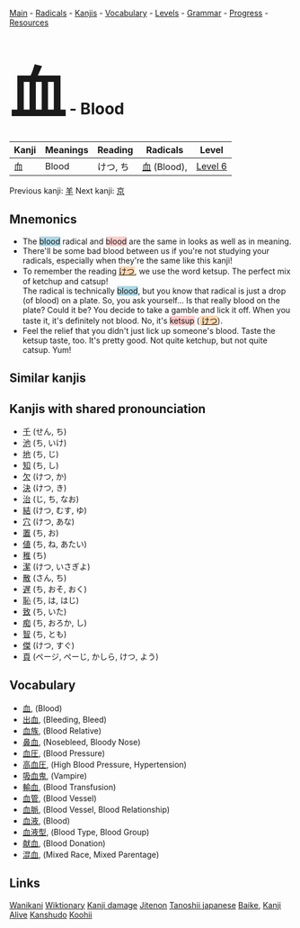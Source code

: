 <style> bigfont {font-size: 100px}</style>
[Main](../README.md) -
[Radicals](../radicals.md) -
[Kanjis](../kanjis.md) -
[Vocabulary](../vocabulary.md) -
[Levels](../levels.md) -
[Grammar](../grammar.md) - 
[Progress](../progress.md) -
[Resources](../resources.md)
# <bigfont> 血</bigfont> - Blood 

| Kanji | Meanings | Reading | Radicals | Level |
| --- | --- | --- | --- | --- |
| 血 | Blood | けつ, ち | [血](../radicals/血.md) (Blood),  | [Level 6](../levels/wk_level6.md) |

Previous kanji: [羊](羊.md) Next kanji: [京](京.md) 

## Mnemonics
 * The <span style="background-color:#ADD8E6"> blood</span> radical and <span style="background-color:#ffcccb"> blood</span> are the same in looks as well as in meaning.
* There'll be some bad blood between us if you're not studying your radicals, especially when they're the same like this kanji!
* To remember the reading <span style="background-color:#fed8b1"> [けつ](https://jisho.org/search/けつ)</span>, we use the word ketsup. The perfect mix of ketchup and catsup!<br />The radical is technically <span style="background-color:#ADD8E6"> blood</span>, but you know that radical is just a drop (of blood) on a plate. So, you ask yourself... Is that really blood on the plate? Could it be? You decide to take a gamble and lick it off. When you taste it, it's definitely not blood. No, it's <span style="background-color:#ffcccb"> ketsup</span> (<span style="background-color:#fed8b1"> [けつ](https://jisho.org/search/けつ)</span>).
* Feel the relief that you didn't just lick up someone's blood. Taste the ketsup taste, too. It's pretty good. Not quite ketchup, but not quite catsup. Yum!


## Similar kanjis
 


## Kanjis with shared pronounciation
 * [千](千.md) (せん, ち)
* [池](池.md) (ち, いけ)
* [地](地.md) (ち, じ)
* [知](知.md) (ち, し)
* [欠](欠.md) (けつ, か)
* [決](決.md) (けつ, き)
* [治](治.md) (じ, ち, なお)
* [結](結.md) (けつ, むす, ゆ)
* [穴](穴.md) (けつ, あな)
* [置](置.md) (ち, お)
* [値](値.md) (ち, ね, あたい)
* [稚](稚.md) (ち)
* [潔](潔.md) (けつ, いさぎよ)
* [散](散.md) (さん, ち)
* [遅](遅.md) (ち, おそ, おく)
* [恥](恥.md) (ち, は, はじ)
* [致](致.md) (ち, いた)
* [痴](痴.md) (ち, おろか, し)
* [智](智.md) (ち, とも)
* [傑](傑.md) (けつ, すぐ)
* [頁](頁.md) (ページ, ぺーじ, かしら, けつ, よう)



## Vocabulary
 * [血](../vocabulary/血.md), (Blood)
* [出血](../vocabulary/血.md), (Bleeding, Bleed)
* [血族](../vocabulary/血.md), (Blood Relative)
* [鼻血](../vocabulary/血.md), (Nosebleed, Bloody Nose)
* [血圧](../vocabulary/血.md), (Blood Pressure)
* [高血圧](../vocabulary/血.md), (High Blood Pressure, Hypertension)
* [吸血鬼](../vocabulary/血.md), (Vampire)
* [輸血](../vocabulary/血.md), (Blood Transfusion)
* [血管](../vocabulary/血.md), (Blood Vessel)
* [血脈](../vocabulary/血.md), (Blood Vessel, Blood Relationship)
* [血液](../vocabulary/血.md), (Blood)
* [血液型](../vocabulary/血.md), (Blood Type, Blood Group)
* [献血](../vocabulary/血.md), (Blood Donation)
* [混血](../vocabulary/血.md), (Mixed Race, Mixed Parentage)




## Links 


[Wanikani](https://www.wanikani.com/kanji/血)
[Wiktionary](https://en.wiktionary.org/wiki/血)
[Kanji damage](http://www.kanjidamage.com/kanji/search?utf8=✓&q=血)
[Jitenon](https://jitenon.com/kanji/血)
[Tanoshii japanese](https://www.tanoshiijapanese.com/dictionary/kanji.cfm?k=血)
[Baike](https://baike.baidu.com/item/血),
[Kanji Alive](https://app.kanjialive.com/血)
[Kanshudo](https://www.kanshudo.com/searchmn?q=血)
[Koohii](https://kanji.koohii.com/study/kanji/血)

